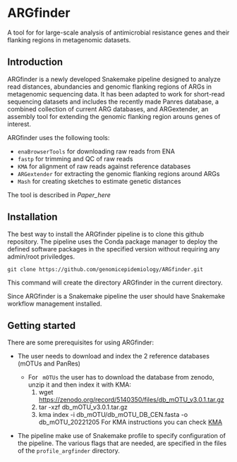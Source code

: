 # ARGfinder
A tool for for large-scale analysis of antimicrobial resistance genes and their flanking regions in metagenomic datasets.


## Introduction

ARGfinder is a newly developed Snakemake pipeline designed to analyze read distances, abundancies and genomic flanking regions of ARGs in metagenomic sequencing data. It has been adapted to work for short-read sequencing datasets and includes the recently made Panres database, a combined collection of current ARG databases, and ARGextender, an assembly tool for extending the genomic flanking region arouns genes of interest.

ARGfinder uses the following tools:


* ``` enaBrowserTools ``` for downloading raw reads from ENA
* ``` fastp ``` for trimming and QC of raw reads
* ``` KMA ``` for alignment of raw reads against reference databases
* ``` ARGextender ``` for extracting the genomic flanking regions around ARGs
* ``` Mash ``` for creating sketches to estimate genetic distances


The tool is described in *Paper_here*

## Installation

The best way to install the ARGfinder pipeline is to clone this github repository. The pipeline uses the Conda package manager to deploy the defined software packages in the specified version without requiring any admin/root priviledges.

```
git clone https://github.com/genomicepidemiology/ARGfinder.git
```
This command will create the directory ARGfinder in the current directory.

Since ARGfinder is a Snakemake pipeline the user should have Snakemake workflow management installed. 

## Getting started

There are some prerequisites for using ARGfinder:

* The user needs to download and index the 2 reference databases (mOTUs and PanRes) 

	* For ``` mOTUs``` the user has to download the database from zenodo, unzip it and then index it with KMA:
		1. wget https://zenodo.org/record/5140350/files/db_mOTU_v3.0.1.tar.gz
		2. tar -xzf db_mOTU_v3.0.1.tar.gz
		3. kma index -i db_mOTU/db_mOTU_DB_CEN.fasta -o db_mOTU_20221205 
		For KMA instructions you can check  <a href="https://bitbucket.org/genomicepidemiology/kma/src/master/">KMA</a> 

* The pipeline make use of Snakemake profile to specify configuration of the pipeline. The various flags that are needed, are specified in the files of the ``` profile_argfinder ``` directory.